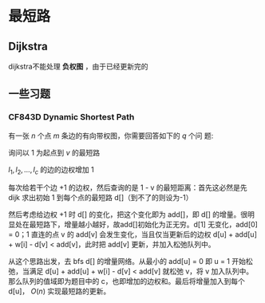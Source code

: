 # 最短路

## Dijkstra

dijkstra不能处理 **负权图** ，由于已经更新完的

## 一些习题

### CF843D Dynamic Shortest Path

有一张 $n$ 个点 $m$ 条边的有向带权图，你需要回答如下的 $q$ 个问 题:

询问以 1 为起点到 $v$ 的最短路

$l_{1}, l_{2}, \ldots, l_{c}$ 的边的边权增加 1

每次给若干个边 +1 的边权，然后查询的是 1 - v 的最短距离：首先这必然是先 dijk 求出初始 1 到每个点的最短路 d[]（到不了的则设为-1）

然后考虑给边权 +1 时 d[] 的变化，把这个变化即为 add[]，即 d[] 的增量。很明显处在最短路下，增量越小越好，故add[]初始化为正无穷。d[1] 无变化，add[0] = 0；1 直连的点 v 的 add[v] 会发生变化，当且仅当更新后的边权 d[u] + add[u] + w[i] - d[v] < add[v]，此时把 add[v] 更新，并加入松弛队列中。

从这个思路出发，去 bfs d[] 的增量网络。从最小的 add[u] = 0 即 u = 1 开始松弛，当满足 d[u] + add[u] + w[i] - d[v] < add[v] 就松弛 v，将 v 加入队列中。那么队列的值域即为题目中的 c，也即增加的边权和。最后将增量加入到每个 d[u]， $O(n)$​​ 实现最短路的更新。

